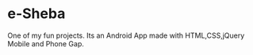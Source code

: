 # e-Sheba
One of my fun projects. Its an Android App made with HTML,CSS,jQuery Mobile and Phone Gap.
